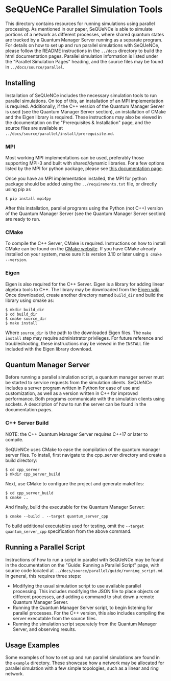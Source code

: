 # SeQUeNCe Parallel Simulation Tools

This directory contains resources for running simulations using parallel processing. As mentioned in our paper, SeQUeNCe is able to simulate portions of a network as different processes, where shared quantum states are tracked by a Quantum Manager Server running as a separate program.
For details on how to set up and run parallel simulations with SeQUeNCe, please follow the README instructions in the `../docs` directory to build the html documentation pages.
Parallel simulation information is listed under the "Parallel Simulation Pages" heading, and the source files may be found in `../docs/source/parallel`.

## Installing
Installation of SeQUeNCe includes the necessary simulation tools to run parallel simulations.
On top of this, an installation of an MPI implementation is required.
Additionally, if the C++ version of the Quantum Manager Server is used (see the Quantum Manager Server section), an installation of CMake and the Eigen library is required.
These instructions may also be viewed in the documentation on the "Prerequisites & Installation" page, and the source files are available at `../docs/source/parallel/install/prerequisite.md`.

### MPI
Most working MPI implementations can be used, preferably those supporting MPI-3 and built with shared/dynamic libraries. For a few options listed by the MPI for python package, please see [this documentation page](https://mpi4py.readthedocs.io/en/stable/appendix.html#building-mpi).

Once you have an MPI implementation installed, the MPI for python package should be added using the `../requirements.txt` file, or directly using pip as
```
$ pip install mpi4py
```
After this installation, parallel programs using the Python (not C++) version of the Quantum Manager Server (see the Quantum Manager Server section) are ready to run.

### CMake
To compile the C++ Server, CMake is required.
Instructions on how to install CMake can be found on the [CMake website](https://cmake.org/install/).
If you have CMake already installed on your system, make sure it is version 3.10 or later using `$ cmake --version`.

### Eigen
Eigen is also required for the C++ Server.
Eigen is a library for adding linear algebra tools to C++.
The library may be downloaded from the [Eigen wiki](http://eigen.tuxfamily.org/index.php?title=Main_Page#Download).
Once downloaded, create another directory named `build_dir` and build the library using cmake as:
```
$ mkdir build_dir
$ cd build_dir
$ cmake source_dir
$ make install
```
Where `source_dir` is the path to the downloaded Eigen files. The `make install` step may require administrator privileges.
For future reference and troubleshooting, these instructions may be viewed in the `INSTALL` file included with the Eigen library download.

## Quantum Manager Server
Before running a parallel simulation script, a quantum manager server must be started to service requests from the simulation clients. SeQUeNCe includes a server program written in Python for ease of use and customization, as well as a version written in C++ for improved performance. Both programs communicate with the simulation clients using sockets.
A description of how to run the server can be found in the documentation pages.

### C++ Server Build
NOTE: the C++ Quantum Manager Server requires C++17 or later to compile.

SeQUeNCe uses CMake to ease the compilation of the quantum manager server files. To install, first navigate to the cpp\_server directory and create a build directory:
```
$ cd cpp_server
$ mkdir cpp_server_build
```
Next, use CMake to configure the project and generate makefiles:
```
$ cd cpp_server_build
$ cmake ..
```
And finally, build the executable for the Quantum Manager Server:
```
$ cmake --build . --target quantum_server_cpp
```
To build additional executables used for testing, omit the `--target quantum_server_cpp` specification from the above command.

## Running a Parallel Script
Instructions of how to run a script in parallel with SeQUeNCe may be found in the documentation on the "Guide: Running a Parallel Script" page, with source code located at `../docs/source/parallel/guide/running_script.md`.
In general, this requires three steps:
- Modifying the usual simulation script to use available parallel processing. This includes modifying the JSON file to place objects on different processes, and adding a command to shut down a remote Quantum Manager Server.
- Running the Quantum Manager Server script, to begin listening for parallel processes. For the C++ version, this also includes compiling the server executable from the source files.
- Running the simulation script separately from the Quantum Manager Server, and observing results.

## Usage Examples
Some examples of how to set up and run parallel simulations are found in the `example` directory.
These showcase how a network may be allocated for parallel simulation with a few simple topologies, such as a linear and ring network.
